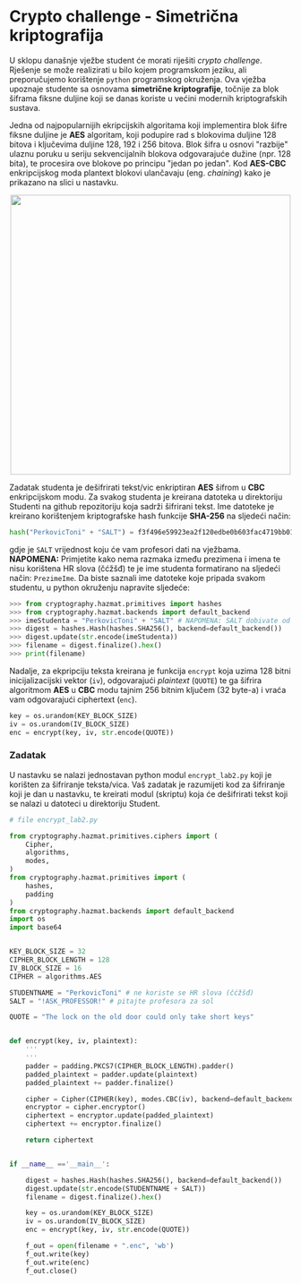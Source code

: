 
# Crypto challenge - Simetrična kriptografija

U sklopu današnje vježbe student će morati riješiti *crypto challenge*. Rješenje se može realizirati u bilo kojem programskom jeziku, ali preporučujemo korištenje ``python`` programskog okruženja. Ova vježba upoznaje studente sa osnovama **simetrične kriptografije**, točnije za blok šiframa fiksne duljine koji se danas koriste u većini modernih kriptografskih sustava.

Jedna od najpopularnijih ekripcijskih algoritama koji implementira blok šifre fiksne duljine je **AES** algoritam, koji podupire rad s blokovima duljine 128 bitova i ključevima duljine 128, 192 i 256 bitova. Blok šifra u osnovi "razbije" ulaznu poruku u seriju sekvencijalnih blokova odgovarajuće dužine (npr. 128 bita), te procesira ove blokove po principu "jedan po jedan". Kod **AES-CBC** enkripcijskog moda plantext blokovi ulančavaju (eng. *chaining*) kako je prikazano na slici u nastavku.

<p align="center">
  <img width="500" src="https://raw.githubusercontent.com/mcagalj/CNS-2017-18/master/img/cbc.PNG">
</p>

Zadatak studenta je dešifrirati tekst/vic enkriptiran **AES** šifrom u **CBC** enkripcijskom modu. Za svakog studenta je kreirana datoteka u direktoriju Studenti na github repozitoriju koja sadrži šifrirani tekst. Ime datoteke je kreirano korištenjem kriptografske hash funkcije **SHA-256** na sljedeći način:


```python
hash("PerkovicToni" + "SALT") = f3f496e59923ea2f120edbe0b603fac4719bb01e250e9534e401af6f1edb0a5e
```

gdje je ``SALT`` vrijednost koju će vam profesori dati na vježbama. **NAPOMENA:** Primjetite kako nema razmaka između prezimena i imena te nisu korištena HR slova (čćžšđ) te je ime studenta formatirano na sljedeći način: ``PrezimeIme``. Da biste saznali ime datoteke koje pripada svakom studentu, u python okruženju napravite sljedeće:

```python
>>> from cryptography.hazmat.primitives import hashes
>>> from cryptography.hazmat.backends import default_backend
>>> imeStudenta = "PerkovicToni" + "SALT" # NAPOMENA: SALT dobivate od profesora
>>> digest = hashes.Hash(hashes.SHA256(), backend=default_backend())
>>> digest.update(str.encode(imeStudenta))
>>> filename = digest.finalize().hex()
>>> print(filename)
```

Nadalje, za ekpripciju teksta kreirana je funkcija ``encrypt`` koja uzima 128 bitni inicijalizacijski vektor (``iv``), odgovarajući *plaintext* (``QUOTE``) te ga šifrira algoritmom **AES** u **CBC** modu tajnim 256 bitnim ključem (32 byte-a) i vraća vam odgovarajući ciphertext (``enc``).

```python
key = os.urandom(KEY_BLOCK_SIZE)
iv = os.urandom(IV_BLOCK_SIZE)
enc = encrypt(key, iv, str.encode(QUOTE))
```

### Zadatak

U nastavku se nalazi jednostavan python modul ``encrypt_lab2.py`` koji je korišten za šifriranje teksta/vica. Vaš zadatak je razumijeti kod za šifriranje koji je dan u nastavku, te kreirati modul (skriptu) koja će dešifrirati tekst koji se nalazi u datoteci u direktoriju Student.

```python
# file encrypt_lab2.py

from cryptography.hazmat.primitives.ciphers import (
    Cipher,
    algorithms,
    modes,
)
from cryptography.hazmat.primitives import (
	hashes,
	padding
)
from cryptography.hazmat.backends import default_backend
import os
import base64


KEY_BLOCK_SIZE = 32
CIPHER_BLOCK_LENGTH = 128
IV_BLOCK_SIZE = 16
CIPHER = algorithms.AES

STUDENTNAME = "PerkovicToni" # ne koriste se HR slova (čćžšđ)
SALT = "!ASK_PROFESSOR!" # pitajte profesora za sol

QUOTE = "The lock on the old door could only take short keys"


def encrypt(key, iv, plaintext):
    ''' 
    '''
    padder = padding.PKCS7(CIPHER_BLOCK_LENGTH).padder()
    padded_plaintext = padder.update(plaintext)
    padded_plaintext += padder.finalize()

    cipher = Cipher(CIPHER(key), modes.CBC(iv), backend=default_backend())
    encryptor = cipher.encryptor()
    ciphertext = encryptor.update(padded_plaintext)
    ciphertext += encryptor.finalize()

    return ciphertext


if __name__ =='__main__':

    digest = hashes.Hash(hashes.SHA256(), backend=default_backend())
    digest.update(str.encode(STUDENTNAME + SALT))
    filename = digest.finalize().hex()

    key = os.urandom(KEY_BLOCK_SIZE)
    iv = os.urandom(IV_BLOCK_SIZE)
    enc = encrypt(key, iv, str.encode(QUOTE))

    f_out = open(filename + ".enc", 'wb')
    f_out.write(key)
    f_out.write(enc)
    f_out.close()
```
